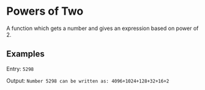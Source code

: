 # Powers of Two
A function which gets a number and gives an expression based on power of 2.

## Examples
Entry: `5298` 

Output: `Number 5298 can be written as: 4096+1024+128+32+16+2`
